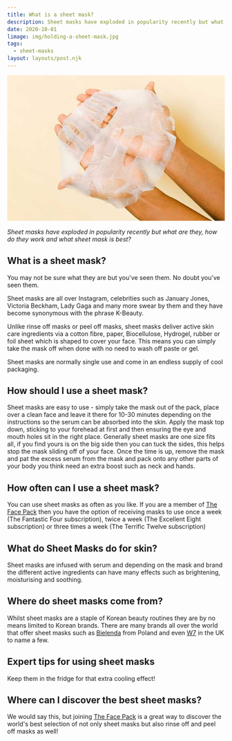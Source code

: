 ```yaml
---
title: What is a sheet mask?
description: Sheet masks have exploded in popularity recently but what are they, how do they work and what sheet mask is best?
date: 2020-10-01
limage: img/holding-a-sheet-mask.jpg
tags:
  - sheet-masks
layout: layouts/post.njk
---
```


![What are sheet masks? A person holds a sheet mask](img/holding-a-sheet-mask.jpg)

<em>Sheet masks have exploded in popularity recently but what are they, how do they work and what sheet mask is best?</em>

## What is a sheet mask?
You may not be sure what they are but you've seen them. No doubt you've seen them. 

Sheet masks are all over Instagram, celebrities such as January Jones, Victoria Beckham, Lady Gaga and many more swear by them and they have become synonymous with the phrase K-Beauty.

Unlike rinse off masks or peel off masks, sheet masks deliver active skin care ingredients via a cotton fibre, paper, Biocellulose, Hydrogel, rubber or foil sheet which is shaped to cover your face. This means you can simply take the mask off when done with no need to wash off paste or gel.

Sheet masks are normally single use and come in an endless supply of cool packaging.

## How should I use a sheet mask?
Sheet masks are easy to use - simply take the mask out of the pack, place over a clean face and leave it there for 10-30 minutes depending on the instructions so the serum can be absorbed into the skin. Apply the mask top down, sticking to your forehead at first and then ensuring the eye and mouth holes sit in the right place. Generally sheet masks are one size fits all, if you find yours is on the big side then you can tuck the sides, this helps stop the mask sliding off of your face. Once the time is up, remove the mask and pat the excess serum from the mask and pack onto any other parts of your body you think need an extra boost such as neck and hands.

## How often can I use a sheet mask?
You can use sheet masks as often as you like. If you are a member of [The Face Pack](https://www.thefacepack.com/) then you have the option of receiving masks to use once a week (The Fantastic Four subscription), twice a week (The Excellent Eight subscription) or three times a week (The Terrific Twelve subscription)

## What do Sheet Masks do for skin?
Sheet masks are infused with serum and depending on the mask and brand the different active ingredients can have many effects such as brightening, moisturising and soothing.

## Where do sheet masks come from?
Whilst sheet masks are a staple of Korean beauty routines they are by no means limited to Korean brands. There are many brands all over the world that offer sheet masks such as [Bielenda](https://bielenda.pl/en) from Poland and even [W7](https://www.w7makeup.co.uk/) in the UK to name a few.

## Expert tips for using sheet masks
Keep them in the fridge for that extra cooling effect!

## Where can I discover the best sheet masks?
We would say this, but joining [The Face Pack](https://www.thefacepack.com/) is a great way to discover the world's best selection of not only sheet masks but also rinse off and peel off masks as well! 